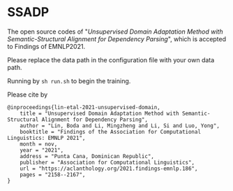 # SSADP
The open source codes of "_Unsupervised Domain Adaptation Method with Semantic-Structural Alignment for Dependency Parsing_", which is accepted to Findings of EMNLP2021.

Please replace the data path in the configuration file with your own data path.

Running by ```sh run.sh``` to begin the training.

Please cite by
```
@inproceedings{lin-etal-2021-unsupervised-domain,
    title = "Unsupervised Domain Adaptation Method with Semantic-Structural Alignment for Dependency Parsing",
    author = "Lin, Boda and Li, Mingzheng and Li, Si and Luo, Yong",
    booktitle = "Findings of the Association for Computational Linguistics: EMNLP 2021",
    month = nov,
    year = "2021",
    address = "Punta Cana, Dominican Republic",
    publisher = "Association for Computational Linguistics",
    url = "https://aclanthology.org/2021.findings-emnlp.186",
    pages = "2158--2167",
}
```
